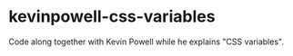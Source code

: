 # kevinpowell-css-variables
Code along together with Kevin Powell while he explains "CSS variables".
